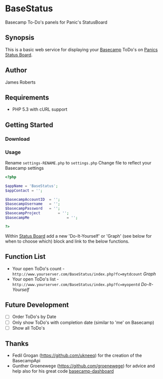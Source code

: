 BaseStatus
==========

Basecamp To-Do's panels for Panic's StatusBoard

Synopsis
--------
This is a basic web service for displaying your [Basecamp](https://basecamp.com) ToDo's on [Panics Status Board](http://panic.com/statusboard/).

Author
------
James Roberts

## Requirements
* PHP 5.3 with cURL support

## Getting Started

### Download


### Usage

Rename ```settings-RENAME.php``` to ```settings.php```
Change file to reflect your Basecamp settings

```php
<?php

$appName = 'BaseStatus';
$appContact = '';

$basecampAccountID 	= '';
$basecampUsername 	= '';
$basecampPassword 	= '';
$basecampProject 		= '';
$basecampMe 				= ''; 

?>
```

Within [Status Board](http://panic.com/statusboard/) add a new 'Do-It-Yourself' or 'Graph' (see below for when to choose which) block and link to the below functions.


## Function List

* Your open ToDo's count - ```http://www.yourserver.com/BaseStatus/index.php?fc=mytdcount``` _Graph_
* Your open ToDo's list - ```http://www.yourserver.com/BaseStatus/index.php?fc=myopentd```	_Do-It-Yourself_


Future Development
------------------

- [ ] Order ToDo's by Date
- [ ] Only show ToDo's with completion date (similar to 'me' on Basecamp)
- [ ] Show all ToDo's

Thanks
------
* Fedil Grogan (https://github.com/ukneeq) for the creation of the BasecampApi
* Gunther Groenewege (https://github.com/groenewege) for advice and help also for his great code [basecamp-dashboard](https://github.com/groenewege/basecamp-dashboard)



